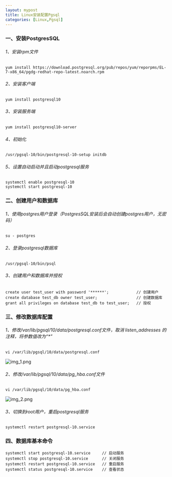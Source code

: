 ```yaml
---
layout: mypost
title: Linux安装配置Pgsql
categories: [Linux,Pgsql]
---
```

### 一、安装PostgresSQL
###### 1、安装rpm文件
```shell
yum install https://download.postgresql.org/pub/repos/yum/reporpms/EL-7-x86_64/pgdg-redhat-repo-latest.noarch.rpm
```

###### 2、安装客户端
```shell
yum install postgresql10
```

###### 3、安装服务端
```shell
yum install postgresql10-server
```

###### 4、初始化
```shell
/usr/pgsql-10/bin/postgresql-10-setup initdb
```

###### 5、设置自动启动并且启动postgresql服务
```shell
systemctl enable postgresql-10
systemctl start postgresql-10
```

### 二、创建用户和数据库
###### 1、使用postgres用户登录（PostgresSQL安装后会自动创建postgres用户，无密码）
```shell
su - postgres
```

###### 2、登录postgresql数据库
```shell
/usr/pgsql-10/bin/psql
```

###### 3、创建用户和数据库并授权
```shell
create user test_user with password '******';            // 创建用户
create database test_db owner test_user;                 // 创建数据库
grant all privileges on database test_db to test_user;   // 授权
```

### 三、修改数据库配置
###### 1、修改/var/lib/pgsql/10/data/postgresql.conf文件，取消 listen_addresses 的注释，将参数值改为“*”
```shell
vi /var/lib/pgsql/10/data/postgresql.conf
```
![img_1.png](img_1.png)

###### 2、修改/var/lib/pgsql/10/data/pg_hba.conf文件
```shell
vi /var/lib/pgsql/10/data/pg_hba.conf
```
![img_2.png](img_2.png)

###### 3、切换到root用户，重启postgresql服务
```shell
systemctl restart postgresql-10.service
```

### 四、数据库基本命令
```shell
systemctl start postgresql-10.service     // 启动服务
systemctl stop postgresql-10.service      // 关闭服务
systemctl restart postgresql-10.service   // 重启服务
systemctl status postgresql-10.service    // 查看状态
```


